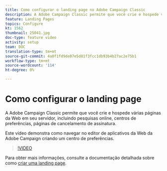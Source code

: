 ```yaml
---
title: Como configurar o landing page no Adobe Campaign Classic
description: A Adobe Campaign Classic permite que você crie e hospede várias páginas da Web em seu servidor, incluindo pesquisas online, centros de preferências, páginas de cancelamento de assinatura. Este vídeo demonstra como navegar no editor de aplicativos da Web da Adobe Campaign criando um centro de preferências.
feature: Landing Pages
topics: Configure
kt: 1562
thumbnail: 25041.jpg
doc-type: feature video
activity: setup
team: DOC
translation-type: tm+mt
source-git-commit: 4a0f1fd9de07e5d81f3fcc1db93b4b27ac2e75b1
workflow-type: tm+mt
source-wordcount: '114'
ht-degree: 0%

---
```



# Como configurar o landing page

A Adobe Campaign Classic permite que você crie e hospede várias páginas da Web em seu servidor, incluindo pesquisas online, centros de preferências, páginas de cancelamento de assinatura.

Este vídeo demonstra como navegar no editor de aplicativos da Web da Adobe Campaign criando um centro de preferências.

>[!VIDEO](https://video.tv.adobe.com/v/25041?quality=12)

Para obter mais informações, consulte a documentação detalhada sobre como [criar uma landing page](https://docs.adobe.com/content/help/en/campaign-classic/using/designing-content/editing-html-content/creating-a-landing-page.html).
